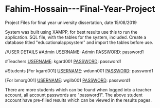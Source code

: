 # Fahim-Hossain---Final-Year-Project
Project Files for final year university dissertation, date 15/08/2019

System was built using XAMPP, for best results use this to run the application. 
SQL file, with the tables for the system, included. Create a database titled "educationalappsystem" and import the tables before use.

//USER DETAILS
#Admin
[USERNAME]: Admin
[PASSWORD]: password1

#Teachers
[USERNAME]: kgard001
[PASSWORD]: password1

[USERNAME]: bmorg001
[PASSWORD]: password1

#Students
[For kgard001]
[USERNAME]: wdunn001
[PASSWORD]: password1

[USERNAME]: tblac001
[PASSWORD]: password1

[For bmorg001]
[USERNAME]: wgilb001
[PASSWORD]: password1

There are more students which can be found when logged into a teacher account, all account passwords are "password1".
The above student account have pre-filled results which can be viewed in the results pages.
